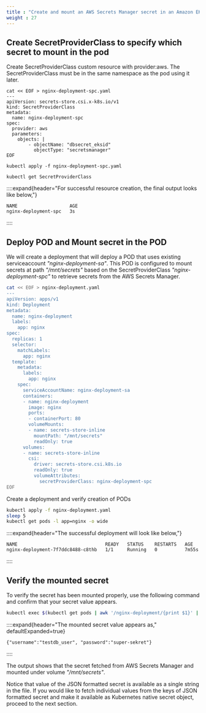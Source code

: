 ```yaml
---
title : "Create and mount an AWS Secrets Manager secret in an Amazon EKS Pod"
weight : 27
---
```


## **Create SecretProviderClass to specify which secret to mount in the pod**

Create SecretProviderClass custom resource with provider\:aws. The SecretProviderClass must be in the same namespace as the pod using it later.

```text
cat << EOF > nginx-deployment-spc.yaml
---
apiVersion: secrets-store.csi.x-k8s.io/v1
kind: SecretProviderClass
metadata:
  name: nginx-deployment-spc
spec:
  provider: aws
  parameters:
    objects: |
        - objectName: "dbsecret_eksid"
          objectType: "secretsmanager"
EOF

kubectl apply -f nginx-deployment-spc.yaml

kubectl get SecretProviderClass
```

::::expand{header="For successful resource creation, the final output looks like below,"}

```text
NAME                   AGE
nginx-deployment-spc   3s
```

::::

## **Deploy POD and Mount secret in the POD**

We will create a deployment that will deploy a POD that uses existing serviceaccount *"nginx-deployment-sa"*.  This POD is configured to mount secrets at path *"/mnt/secrets"* based on the SecretProviderClass *"nginx-deployment-spc"* to retrieve secrets from the AWS Secrets Manager.

```bash
cat << EOF > nginx-deployment.yaml
---
apiVersion: apps/v1
kind: Deployment
metadata:
  name: nginx-deployment
  labels:
    app: nginx
spec:
  replicas: 1
  selector:
    matchLabels:
      app: nginx
  template:
    metadata:
      labels:
        app: nginx
    spec:
      serviceAccountName: nginx-deployment-sa
      containers:
      - name: nginx-deployment
        image: nginx
        ports:
        - containerPort: 80
        volumeMounts:
        - name: secrets-store-inline
          mountPath: "/mnt/secrets"
          readOnly: true
      volumes:
      - name: secrets-store-inline
        csi:
          driver: secrets-store.csi.k8s.io
          readOnly: true
          volumeAttributes:
            secretProviderClass: nginx-deployment-spc
EOF
```

Create a deployment and verify creation of PODs

```bash
kubectl apply -f nginx-deployment.yaml
sleep 5
kubectl get pods -l app=nginx -o wide
```

::::expand{header="The successful deployment will look like below,"}

```text
NAME                                READY   STATUS    RESTARTS   AGE
nginx-deployment-7f7ddc8488-c8thb   1/1     Running   0          7m55s
```

::::

## **Verify the mounted secret**

To verify the secret has been mounted properly, use the following command and confirm that your secret value appears.

```bash
kubectl exec $(kubectl get pods | awk '/nginx-deployment/{print $1}' | head -1) -- cat /mnt/secrets/dbsecret_eksid; echo
```

::::expand{header="The mounted secret value appears as," defaultExpanded=true}

```text
{"username":"testdb_user", "password":"super-sekret"}
```

::::

The output shows that the secret fetched from AWS Secrets Manager and mounted under volume *"/mnt/secrets"*.

Notice that value of the JSON formatted secret is available as a single string in the file. If you would like to fetch individual values from the keys of JSON formatted secret and make it available as Kubernetes native secret object, proceed to the next section.
